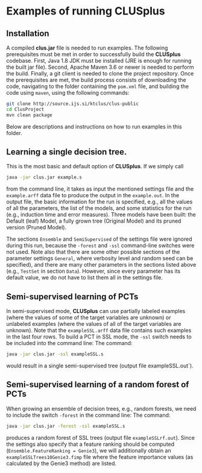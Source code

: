 # Examples of running CLUSplus

## Installation

A compiled **clus.jar** file is needed to run examples. The following prerequisites must be met in order to successfully build the **CLUSplus** codebase. First, Java 1.8 JDK must be installed (JRE is enough for running the built jar file). Second, Apache Maven 3.6 or newer is needed to perform the build. Finally, a git client is needed to clone the project repository. Once the prerequisites are met, the build process consists of downloading the code, navigating to the folder containing the `pom.xml` file, and building the code using `maven`, using the following commands:
```sh
git clone http://source.ijs.si/ktclus/clus-public
cd ClusProject
mvn clean package
```

Below are descriptions and instructions on how to run examples in this folder.

## Learning a single decision tree. 
This is the most basic and default option of **CLUSplus**. If we simply call
```sh
java -jar clus.jar example.s
``` 
from the command line, it takes as input the mentioned settings file and the `example.arff` data file to produce the output in the `example.out`. In the output file, the basic information for the run is specified, e.g., all the values of all the parameters, the list of the models, and some statistics for the run (e.g., induction time and error measures). Three models have been built: the Default (leaf) Model, a fully grown tree (Original Model) and its pruned version (Pruned Model).

The sections `Ensemble` and `SemiSupervised` of the settings file were ignored during this run, because the `-forest` and `-ssl` command-line switches were not used. Note also that there are some other possible sections of the parameter settings `General`, where verbosity level and random seed can be specified), and there are many other parameters in the sections listed above (e.g., `TestSet` in section `Data`). However, since every parameter has its default value, we do not have to list them all in the settings file.

## Semi-supervised learning of PCTs ##
In semi-supervised mode, **CLUSplus** can use partially labeled examples (where the values of some of the target variables are unknown) or unlabeled examples (where the values of all of the target variables are unknown). Note that the ``exampleSSL.arff`` data file contains such examples in the last four rows. To build a PCT in SSL mode, the ``-ssl`` switch needs to be included into the command line: The command: 
```sh
java -jar clus.jar -ssl exampleSSL.s
``` 
would result in a single semi-supervised tree (output file exampleSSL.out`). 

## Semi-supervised learning of a random forest of PCTs ##
When growing an ensemble of decision trees, e.g., random forests, we need to include the switch `-forest` in the command line: The command: 
```sh
java -jar clus.jar -forest -ssl exampleSSL.s
```
produces a random forest of SSL trees (output file `exampleSSLrf.out`). Since the settings also specify that a feature ranking should be computed (`Ensemble.FeatureRanking = Genie3`), we will additionally obtain an `exampleSSLTrees10Genie3.fimp` file where the feature importance values (as calculated by the Genie3 method) are listed.
